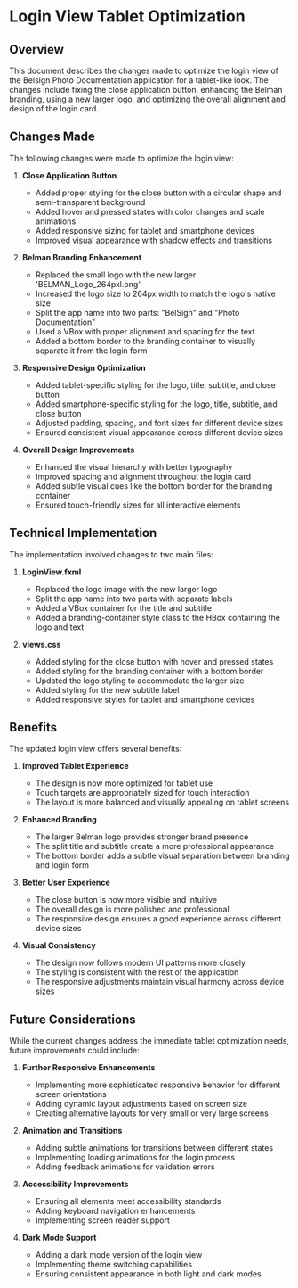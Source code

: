 # Login View Tablet Optimization

## Overview

This document describes the changes made to optimize the login view of the Belsign Photo Documentation application for a tablet-like look. The changes include fixing the close application button, enhancing the Belman branding, using a new larger logo, and optimizing the overall alignment and design of the login card.

## Changes Made

The following changes were made to optimize the login view:

1. **Close Application Button**
   - Added proper styling for the close button with a circular shape and semi-transparent background
   - Added hover and pressed states with color changes and scale animations
   - Added responsive sizing for tablet and smartphone devices
   - Improved visual appearance with shadow effects and transitions

2. **Belman Branding Enhancement**
   - Replaced the small logo with the new larger 'BELMAN_Logo_264pxl.png'
   - Increased the logo size to 264px width to match the logo's native size
   - Split the app name into two parts: "BelSign" and "Photo Documentation"
   - Used a VBox with proper alignment and spacing for the text
   - Added a bottom border to the branding container to visually separate it from the login form

3. **Responsive Design Optimization**
   - Added tablet-specific styling for the logo, title, subtitle, and close button
   - Added smartphone-specific styling for the logo, title, subtitle, and close button
   - Adjusted padding, spacing, and font sizes for different device sizes
   - Ensured consistent visual appearance across different device sizes

4. **Overall Design Improvements**
   - Enhanced the visual hierarchy with better typography
   - Improved spacing and alignment throughout the login card
   - Added subtle visual cues like the bottom border for the branding container
   - Ensured touch-friendly sizes for all interactive elements

## Technical Implementation

The implementation involved changes to two main files:

1. **LoginView.fxml**
   - Replaced the logo image with the new larger logo
   - Split the app name into two parts with separate labels
   - Added a VBox container for the title and subtitle
   - Added a branding-container style class to the HBox containing the logo and text

2. **views.css**
   - Added styling for the close button with hover and pressed states
   - Added styling for the branding container with a bottom border
   - Updated the logo styling to accommodate the larger size
   - Added styling for the new subtitle label
   - Added responsive styles for tablet and smartphone devices

## Benefits

The updated login view offers several benefits:

1. **Improved Tablet Experience**
   - The design is now more optimized for tablet use
   - Touch targets are appropriately sized for touch interaction
   - The layout is more balanced and visually appealing on tablet screens

2. **Enhanced Branding**
   - The larger Belman logo provides stronger brand presence
   - The split title and subtitle create a more professional appearance
   - The bottom border adds a subtle visual separation between branding and login form

3. **Better User Experience**
   - The close button is now more visible and intuitive
   - The overall design is more polished and professional
   - The responsive design ensures a good experience across different device sizes

4. **Visual Consistency**
   - The design now follows modern UI patterns more closely
   - The styling is consistent with the rest of the application
   - The responsive adjustments maintain visual harmony across device sizes

## Future Considerations

While the current changes address the immediate tablet optimization needs, future improvements could include:

1. **Further Responsive Enhancements**
   - Implementing more sophisticated responsive behavior for different screen orientations
   - Adding dynamic layout adjustments based on screen size
   - Creating alternative layouts for very small or very large screens

2. **Animation and Transitions**
   - Adding subtle animations for transitions between different states
   - Implementing loading animations for the login process
   - Adding feedback animations for validation errors

3. **Accessibility Improvements**
   - Ensuring all elements meet accessibility standards
   - Adding keyboard navigation enhancements
   - Implementing screen reader support

4. **Dark Mode Support**
   - Adding a dark mode version of the login view
   - Implementing theme switching capabilities
   - Ensuring consistent appearance in both light and dark modes